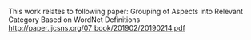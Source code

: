 This work relates to following paper:
Grouping of Aspects into Relevant Category Based on WordNet Definitions
http://paper.ijcsns.org/07_book/201902/20190214.pdf 

